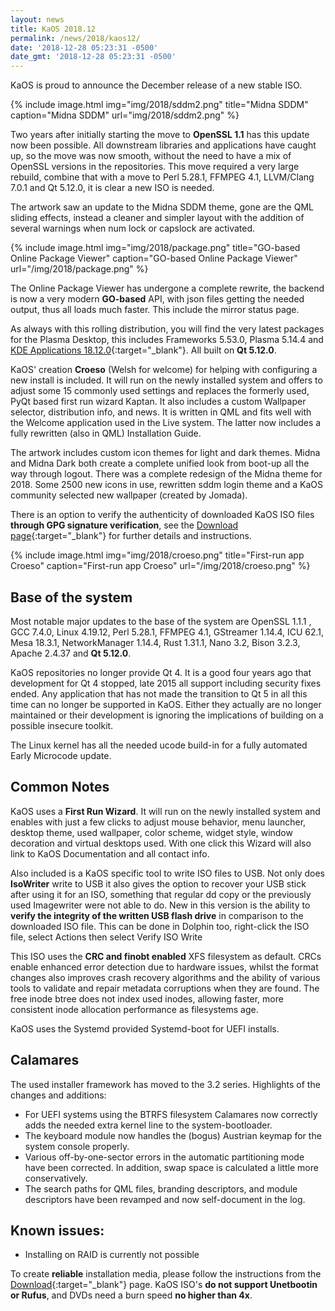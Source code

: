 ```yaml
---
layout: news
title: KaOS 2018.12
permalink: /news/2018/kaos12/
date: '2018-12-28 05:23:31 -0500'
date_gmt: '2018-12-28 05:23:31 -0500'
---
```

KaOS is proud to announce the December release of a new stable ISO.

{% include image.html
            img="img/2018/sddm2.png"
            title="Midna SDDM"
            caption="Midna SDDM"
            url="img/2018/sddm2.png" %}

Two years after initially starting the move to **OpenSSL 1.1** has this update now been possible. All downstream libraries and applications have caught up, so the move was now smooth, without the need to have a mix of OpenSSL versions in the repositories. This move required a very large rebuild, combine that with a move to Perl 5.28.1, FFMPEG 4.1, LLVM/Clang 7.0.1 and Qt 5.12.0, it is clear a new ISO is needed.

The artwork saw an update to the Midna SDDM theme, gone are the QML sliding effects, instead a cleaner and simpler layout with the addition of several warnings when num lock or capslock are activated.

{% include image.html
            img="img/2018/package.png"
            title="GO-based Online Package Viewer"
            caption="GO-based Online Package Viewer"
            url="/img/2018/package.png" %}
            
The Online Package Viewer has undergone a complete rewrite, the backend is now a very modern **GO-based** API, with json files getting the needed output, thus all loads much faster. This include the mirror status page.     

As always with this rolling distribution, you will find the very latest packages for the Plasma Desktop, this includes Frameworks 5.53.0, Plasma 5.14.4 and [KDE Applications 18.12.0](https://www.kde.org/announcements/announce-applications-18.12.0.php){:target="_blank"}. All built on **Qt 5.12.0**.

KaOS' creation <strong>Croeso</strong> (Welsh for welcome) for helping with configuring a new install is included. It will run on the newly installed system and offers to adjust some 15 commonly used settings and replaces the formerly used, PyQt based first run wizard Kaptan. It also includes a custom Wallpaper selector, distribution info, and news. It is written in QML and fits well with the Welcome application used in the Live system. The latter now includes a fully rewritten (also in QML) Installation Guide.

The artwork includes custom icon themes for light and dark themes. Midna and Midna Dark both create a complete unified look from boot-up all the way through logout. There was a complete redesign of the Midna theme for 2018. Some 2500 new icons in use, rewritten sddm login theme and a KaOS community selected new wallpaper (created by Jomada).

There is an option to verify the authenticity of downloaded KaOS ISO files **through GPG signature verification**, see the [Download page](https://kaosx.us/pages/download/#authenticity-check){:target="_blank"} for further details and instructions.

{% include image.html
            img="img/2018/croeso.png"
            title="First-run app Croeso"
            caption="First-run app Croeso"
            url="/img/2018/croeso.png" %}

## Base of the system
Most notable major updates to the base of the system are OpenSSL 1.1.1 , GCC 7.4.0, Linux 4.19.12, Perl 5.28.1, FFMPEG 4.1, GStreamer 1.14.4, ICU 62.1, Mesa 18.3.1, NetworkManager 1.14.4, Rust 1.31.1, Nano 3.2, Bison 3.2.3, Apache 2.4.37 and **Qt 5.12.0**.

KaOS repositories no longer provide Qt 4. It is a good four years ago that development for Qt 4 stopped, late 2015 all support including security fixes ended. Any application that has not made the transition to Qt 5 in all this time can no longer be supported in KaOS. Either they actually are no longer maintained or their development is ignoring the implications of building on a possible insecure toolkit.

The Linux kernel has all the needed ucode build-in for a fully automated Early Microcode update. 

## Common Notes
KaOS uses a **First Run Wizard**. It will run on the newly installed system and enables with just a few clicks to adjust mouse behavior, menu launcher, desktop theme, used wallpaper, color scheme, widget style, window decoration and virtual desktops used. With one click this Wizard will also link to KaOS Documentation and all contact info.

Also included is a KaOS specific tool to write ISO files to USB. Not only does **IsoWriter** write to USB it also gives the option to recover your USB stick after using it for an ISO, something that regular dd copy or the previously used Imagewriter were not able to do.  New in this version is the ability to **verify the integrity of the written USB flash drive** in comparison to the downloaded ISO file.  This can be done in Dolphin too, right-click the ISO file, select Actions then select Verify ISO Write 

This ISO uses the **CRC and finobt enabled** XFS filesystem as default. CRCs enable enhanced error detection due to hardware issues, whilst the format changes also improves crash recovery algorithms and the ability of various tools to validate and repair metadata corruptions when they are found. The free inode btree does not index used inodes, allowing faster, more consistent inode allocation performance as filesystems age.

KaOS uses the Systemd provided Systemd-boot for UEFI installs.

## Calamares
The used installer framework has moved to the 3.2 series. Highlights of the changes and additions:

* For UEFI systems using the BTRFS filesystem Calamares now correctly adds the needed extra kernel line to the system-bootloader.
* The keyboard module now handles the (bogus) Austrian keymap for the system console properly.
* Various off-by-one-sector errors in the automatic partitioning mode have been corrected. In addition, swap space is calculated a little more conservatively.
* The search paths for QML files, branding descriptors, and module descriptors have been revamped and now self-document in the log.

## Known issues:
* Installing on RAID is currently not possible

To create **reliable** installation media, please follow the instructions from the [Download](http://kaosx.us/download/){:target="_blank"} page. KaOS ISO's **do not support Unetbootin or Rufus**, and DVDs need a burn speed **no higher than 4x**.
